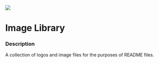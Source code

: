 ![](https://github.com/Lylio/image-repo/blob/master/logos/var-logos.png?raw=true)
# Image Library

### Description
A collection of logos and image files for the purposes of README files.
